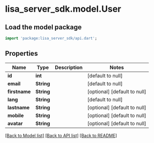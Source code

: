 # lisa_server_sdk.model.User

## Load the model package
```dart
import 'package:lisa_server_sdk/api.dart';
```

## Properties
Name | Type | Description | Notes
------------ | ------------- | ------------- | -------------
**id** | **int** |  | [default to null]
**email** | **String** |  | [default to null]
**firstname** | **String** |  | [optional] [default to null]
**lang** | **String** |  | [default to null]
**lastname** | **String** |  | [optional] [default to null]
**mobile** | **String** |  | [optional] [default to null]
**avatar** | **String** |  | [optional] [default to null]

[[Back to Model list]](../README.md#documentation-for-models) [[Back to API list]](../README.md#documentation-for-api-endpoints) [[Back to README]](../README.md)


